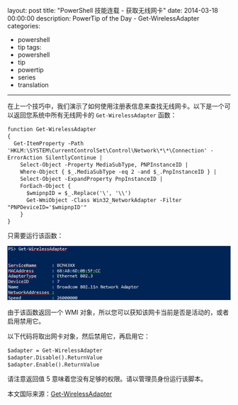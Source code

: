 ﻿layout: post
title: "PowerShell 技能连载 - 获取无线网卡"
date: 2014-03-18 00:00:00
description: PowerTip of the Day - Get-WirelessAdapter
categories:
- powershell
- tip
tags:
- powershell
- tip
- powertip
- series
- translation
---
在上一个技巧中，我们演示了如何使用注册表信息来查找无线网卡。以下是一个可以返回您系统中所有无线网卡的 `Get-WirelessAdapter` 函数：

    function Get-WirelessAdapter
    {
      Get-ItemProperty -Path 'HKLM:\SYSTEM\CurrentControlSet\Control\Network\*\*\Connection' -ErrorAction SilentlyContinue |
        Select-Object -Property MediaSubType, PNPInstanceID |
        Where-Object { $_.MediaSubType -eq 2 -and $_.PnpInstanceID } |
        Select-Object -ExpandProperty PnpInstanceID |
        ForEach-Object {
          $wmipnpID = $_.Replace('\', '\\')
          Get-WmiObject -Class Win32_NetworkAdapter -Filter "PNPDeviceID='$wmipnpID'"
        } 
    } 
    
    

只需要运行该函数：

![](/img/2014-03-18-get-wirelessadapter-001.png)

由于该函数返回一个 WMI 对象，所以您可以获知该网卡当前是否是活动的，或者启用禁用它。

以下代码将取出网卡对象，然后禁用它，再启用它：

    $adapter = Get-WirelessAdapter
    $adapter.Disable().ReturnValue
    $adapter.Enable().ReturnValue 

请注意返回值 5 意味着您没有足够的权限。请以管理员身份运行该脚本。

<!--more-->
本文国际来源：[Get-WirelessAdapter](http://powershell.com/cs/blogs/tips/archive/2014/03/18/get-wirelessadapter.aspx)
